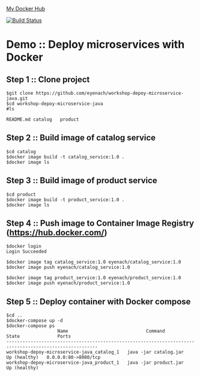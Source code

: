 [My Docker Hub](https://hub.docker.com/u/eyenach)

[![Build Status](https://travis-ci.com/eyenach/workshop-depoy-microservice-java.svg?branch=master)](https://travis-ci.com/eyenach/workshop-depoy-microservice-java)

# Demo :: Deploy microservices with Docker

## Step 1 :: Clone project
```
$git clone https://github.com/eyenach/workshop-depoy-microservice-java.git
$cd workshop-depoy-microservice-java
#ls

README.md catalog   product
```

## Step 2 :: Build image of catalog service
```
$cd catalog
$docker image build -t catalog_service:1.0 .
$docker image ls
```

## Step 3 :: Build image of product service
```
$cd product
$docker image build -t product_service:1.0 .
$docker image ls
```

## Step 4 :: Push image to Container Image Registry (https://hub.docker.com/)
```
$docker login
Login Succeeded

$docker image tag catalog_service:1.0 eyenach/catalog_service:1.0
$docker image push eyenach/catalog_service:1.0

$docker image tag product_service:1.0 eyenach/product_service:1.0
$docker image push eyenach/product_service:1.0
```

## Step 5 :: Deploy container with Docker compose
```
$cd ..
$docker-compose up -d
$docker-compose ps
                   Name                             Command             State              Ports
--------------------------------------------------------------------------------------------------------
workshop-depoy-microservice-java_catalog_1   java -jar catalog.jar   Up (healthy)   0.0.0.0:80->8080/tcp
workshop-depoy-microservice-java_product_1   java -jar product.jar   Up (healthy)
```
